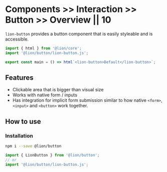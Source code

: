 # Components >> Interaction >> Button >> Overview || 10

`lion-button` provides a button component that is easily styleable and is accessible.

```js script
import { html } from '@lion/core';
import '@lion/button/lion-button.js';
```

```js preview-story
export const main = () => html`<lion-button>Default</lion-button>`;
```

## Features

- Clickable area that is bigger than visual size
- Works with native form / inputs
- Has integration for implicit form submission similar to how native `<form>`, `<input>` and `<button>` work together.

## How to use

### Installation

```bash
npm i --save @lion/button
```

```js
import { LionButton } from '@lion/button';
// or
import '@lion/button/lion-button.js';
```

